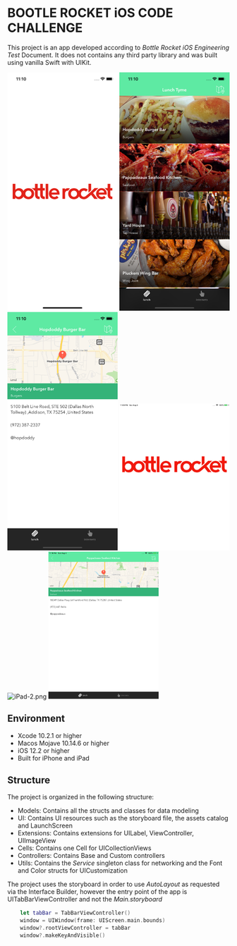 # BOOTLE ROCKET iOS CODE CHALLENGE

This project is an app developed according to _Bottle Rocket iOS Engineering Test_ Document. It does not contains any third party library and was built using vanilla Swift with UIKit.

<img src="/img/iPhone-1.png" alt="iPhone-1.png" width="250">
<img src="/img/iPhone-2.png" alt="iPhone-2.png" width="250">
<img src="/img/iPhone-3.png" alt="iPhone-3.png" width="250">

<img src="/img/iPad-1.png" alt="iPad-1.png" width="250">
<img src="/img/iPad-2.png" alt="iPad-2.png" width="250">
<img src="/img/iPad-3.png" alt="iPad-3.png" width="250">

## Environment

- Xcode 10.2.1 or higher
- Macos Mojave 10.14.6 or higher
- iOS 12.2 or higher
- Built for iPhone and iPad

## Structure

The project is organized in the following structure:

- Models: Contains all the structs and classes for data modeling
- UI: Contains UI resources such as the storyboard file, the assets catalog and LaunchScreen
- Extensions: Contains extensions for UILabel, ViewController, UIImageView
- Cells: Contains one Cell for UICollectionViews
- Controllers: Contains Base and Custom controllers
- Utils: Contains the _Service_ singleton class for networking and the Font and Color structs for UICustomization

The project uses the storyboard in order to use _AutoLayout_ as requested via the Interface Builder, however the entry point of the app is UITabBarViewController and not the _Main.storyboard_

```Swift
    let tabBar = TabBarViewController()
    window = UIWindow(frame: UIScreen.main.bounds)
    window?.rootViewController = tabBar
    window?.makeKeyAndVisible()
```
